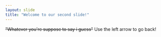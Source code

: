 ```yaml
---
layout: slide
title: "Welcome to our second slide!"
---
```

~~"Whatever you're suppose to say i guess"~~
Use the left arrow to go back!
